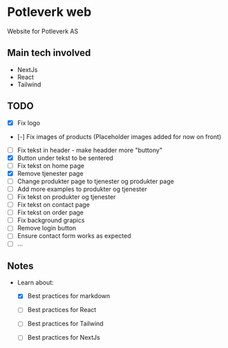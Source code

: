 # Potleverk web
Website for Potleverk AS

## Main tech involved
- NextJs
- React
- Tailwind

## TODO
- [x] Fix logo
- [-] Fix images of products (Placeholder images added for now on front)
- [ ] Fix tekst in header - make headder more "buttony"
- [x] Button under tekst to be sentered
- [ ] Fix tekst on home page
- [x] Remove tjenester page
- [ ] Change produkter page to tjenester og produkter page
- [ ] Add more examples to produkter og tjenester
- [ ] Fix tekst on produkter og tjenester
- [ ] Fix tekst on contact page
- [ ] Fix tekst on order page
- [ ] Fix background grapics
- [ ] Remove login button
- [ ] Ensure contact form works as expected
- [ ] ...

## Notes
- Learn about:
  - [x] Best practices for markdown
  - [ ] Best practices for React
  - [ ] Best practices for Tailwind
  - [ ] Best practices for NextJs
 